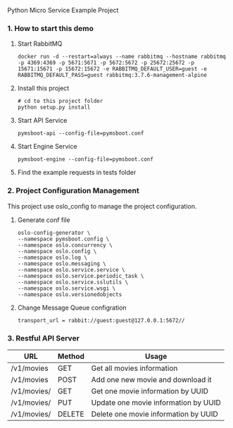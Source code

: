 Python Micro Service Example Project

### 1. How to start this demo
1. Start RabbitMQ
    ```
    docker run -d --restart=always --name rabbitmq --hostname rabbitmq -p 4369:4369 -p 5671:5671 -p 5672:5672 -p 25672:25672 -p 15671:15671 -p 15672:15672 -e RABBITMQ_DEFAULT_USER=guest -e RABBITMQ_DEFAULT_PASS=guest rabbitmq:3.7.6-management-alpine
    ```
2. Install this project
    ```
    # cd to this project folder
    python setup.py install
    ```
3. Start API Service
    ```
    pymsboot-api --config-file=pymsboot.conf
    ```
4. Start Engine Service
    ```
    pymsboot-engine --config-file=pymsboot.conf
    ```
5. Find the example requests in tests folder

### 2. Project Configuration Management
This project use oslo_config to manage the project configuration.
1. Generate conf file
    ```
    oslo-config-generator \
    --namespace pymsboot.config \
    --namespace oslo.concurrency \
    --namespace oslo.config \
    --namespace oslo.log \
    --namespace oslo.messaging \
    --namespace oslo.service.service \
    --namespace oslo.service.periodic_task \
    --namespace oslo.service.sslutils \
    --namespace oslo.service.wsgi \
    --namespace oslo.versionedobjects
    ```
2. Change Message Queue configration
    ```
    transport_url = rabbit://guest:guest@127.0.0.1:5672//
    ```

### 3. Restful API Server

URL | Method | Usage
--- | --- | ---
/v1/movies | GET | Get all movies information
/v1/movies | POST | Add one new movie and download it
/v1/movies/<UUID> | GET | Get one movie information by UUID
/v1/movies/<UUID> | PUT | Update one movie information by UUID
/v1/movies/<UUID> | DELETE | Delete one movie information by UUID

